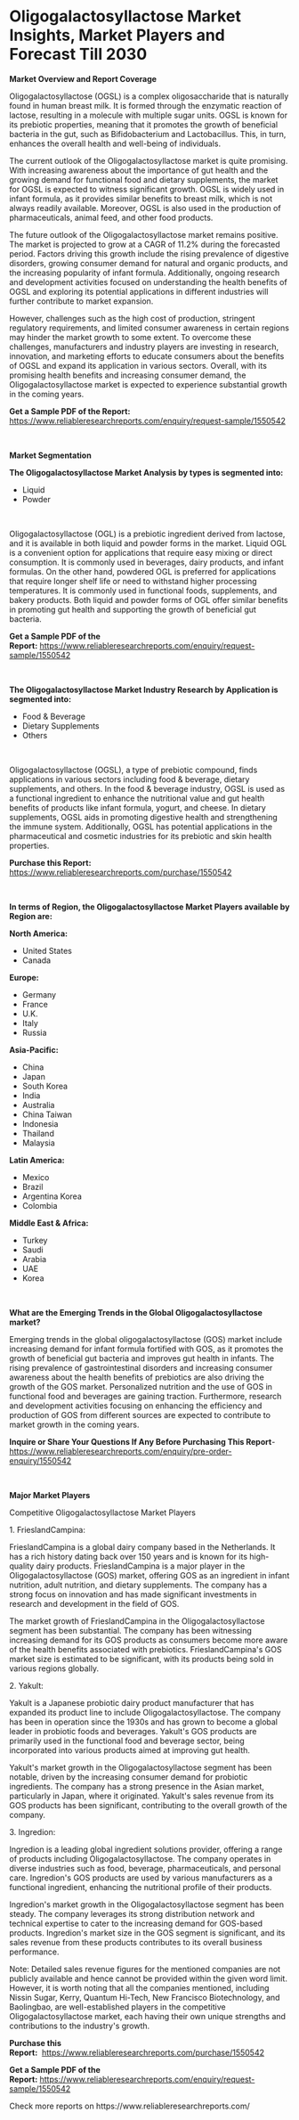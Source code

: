 <p><h1>Oligogalactosyllactose Market Insights, Market Players and Forecast Till 2030</h1></p><p><strong>Market Overview and Report Coverage</strong></p>
<p><p>Oligogalactosyllactose (OGSL) is a complex oligosaccharide that is naturally found in human breast milk. It is formed through the enzymatic reaction of lactose, resulting in a molecule with multiple sugar units. OGSL is known for its prebiotic properties, meaning that it promotes the growth of beneficial bacteria in the gut, such as Bifidobacterium and Lactobacillus. This, in turn, enhances the overall health and well-being of individuals.</p><p>The current outlook of the Oligogalactosyllactose market is quite promising. With increasing awareness about the importance of gut health and the growing demand for functional food and dietary supplements, the market for OGSL is expected to witness significant growth. OGSL is widely used in infant formula, as it provides similar benefits to breast milk, which is not always readily available. Moreover, OGSL is also used in the production of pharmaceuticals, animal feed, and other food products.</p><p>The future outlook of the Oligogalactosyllactose market remains positive. The market is projected to grow at a CAGR of 11.2% during the forecasted period. Factors driving this growth include the rising prevalence of digestive disorders, growing consumer demand for natural and organic products, and the increasing popularity of infant formula. Additionally, ongoing research and development activities focused on understanding the health benefits of OGSL and exploring its potential applications in different industries will further contribute to market expansion.</p><p>However, challenges such as the high cost of production, stringent regulatory requirements, and limited consumer awareness in certain regions may hinder the market growth to some extent. To overcome these challenges, manufacturers and industry players are investing in research, innovation, and marketing efforts to educate consumers about the benefits of OGSL and expand its application in various sectors. Overall, with its promising health benefits and increasing consumer demand, the Oligogalactosyllactose market is expected to experience substantial growth in the coming years.</p></p>
<p><strong>Get a Sample PDF of the Report:</strong> <a href="https://www.reliableresearchreports.com/enquiry/request-sample/1550542">https://www.reliableresearchreports.com/enquiry/request-sample/1550542</a></p>
<p>&nbsp;</p>
<p><strong>Market Segmentation</strong></p>
<p><strong>The Oligogalactosyllactose Market Analysis by types is segmented into:</strong></p>
<p><ul><li>Liquid</li><li>Powder</li></ul></p>
<p>&nbsp;</p>
<p><p>Oligogalactosyllactose (OGL) is a prebiotic ingredient derived from lactose, and it is available in both liquid and powder forms in the market. Liquid OGL is a convenient option for applications that require easy mixing or direct consumption. It is commonly used in beverages, dairy products, and infant formulas. On the other hand, powdered OGL is preferred for applications that require longer shelf life or need to withstand higher processing temperatures. It is commonly used in functional foods, supplements, and bakery products. Both liquid and powder forms of OGL offer similar benefits in promoting gut health and supporting the growth of beneficial gut bacteria.</p></p>
<p><strong>Get a Sample PDF of the Report:</strong>&nbsp;<a href="https://www.reliableresearchreports.com/enquiry/request-sample/1550542">https://www.reliableresearchreports.com/enquiry/request-sample/1550542</a></p>
<p>&nbsp;</p>
<p><strong>The Oligogalactosyllactose Market Industry Research by Application is segmented into:</strong></p>
<p><ul><li>Food & Beverage</li><li>Dietary Supplements</li><li>Others</li></ul></p>
<p>&nbsp;</p>
<p><p>Oligogalactosyllactose (OGSL), a type of prebiotic compound, finds applications in various sectors including food & beverage, dietary supplements, and others. In the food & beverage industry, OGSL is used as a functional ingredient to enhance the nutritional value and gut health benefits of products like infant formula, yogurt, and cheese. In dietary supplements, OGSL aids in promoting digestive health and strengthening the immune system. Additionally, OGSL has potential applications in the pharmaceutical and cosmetic industries for its prebiotic and skin health properties.</p></p>
<p><strong>Purchase this Report:</strong>&nbsp; <a href="https://www.reliableresearchreports.com/purchase/1550542">https://www.reliableresearchreports.com/purchase/1550542</a></p>
<p>&nbsp;</p>
<p><strong>In terms of Region, the Oligogalactosyllactose Market Players available by Region are:</strong></p>
<p>
    <p> <strong> North America: </strong>
        <ul>
            <li>United States</li>
            <li>Canada</li>
        </ul>
        </p> 
    <p> <strong> Europe: </strong>
        <ul>
            <li>Germany</li>
            <li>France</li>
            <li>U.K.</li>
            <li>Italy</li>
            <li>Russia</li>
        </ul>
        </p> 
    <p> <strong> Asia-Pacific: </strong>
        <ul>
            <li>China</li>
            <li>Japan</li>
            <li>South Korea</li>
            <li>India</li>
            <li>Australia</li>
            <li>China Taiwan</li>
            <li>Indonesia</li>
            <li>Thailand</li>
            <li>Malaysia</li>
        </ul>
        </p> 
    <p> <strong> Latin America: </strong>
        <ul>
            <li>Mexico</li>
            <li>Brazil</li>
            <li>Argentina Korea</li>
            <li>Colombia</li>
        </ul>
        </p> 
    <p> <strong> Middle East & Africa: </strong>
        <ul>
            <li>Turkey</li>
            <li>Saudi</li>
            <li>Arabia</li>
            <li>UAE</li>
            <li>Korea</li>
        </ul>
    </p>
    </p>
<p>&nbsp;</p>
<p><strong>What are the Emerging Trends in the Global Oligogalactosyllactose market?</strong></p>
<p><p>Emerging trends in the global oligogalactosyllactose (GOS) market include increasing demand for infant formula fortified with GOS, as it promotes the growth of beneficial gut bacteria and improves gut health in infants. The rising prevalence of gastrointestinal disorders and increasing consumer awareness about the health benefits of prebiotics are also driving the growth of the GOS market. Personalized nutrition and the use of GOS in functional food and beverages are gaining traction. Furthermore, research and development activities focusing on enhancing the efficiency and production of GOS from different sources are expected to contribute to market growth in the coming years.</p></p>
<p><strong>Inquire or Share Your Questions If Any Before Purchasing This Report</strong>- <a href="https://www.reliableresearchreports.com/enquiry/pre-order-enquiry/1550542">https://www.reliableresearchreports.com/enquiry/pre-order-enquiry/1550542</a></p>
<p>&nbsp;</p>
<p><strong>Major Market Players</strong></p>
<p><p>Competitive Oligogalactosyllactose Market Players</p><p>1. FrieslandCampina:</p><p>FrieslandCampina is a global dairy company based in the Netherlands. It has a rich history dating back over 150 years and is known for its high-quality dairy products. FrieslandCampina is a major player in the Oligogalactosyllactose (GOS) market, offering GOS as an ingredient in infant nutrition, adult nutrition, and dietary supplements. The company has a strong focus on innovation and has made significant investments in research and development in the field of GOS.</p><p>The market growth of FrieslandCampina in the Oligogalactosyllactose segment has been substantial. The company has been witnessing increasing demand for its GOS products as consumers become more aware of the health benefits associated with prebiotics. FrieslandCampina's GOS market size is estimated to be significant, with its products being sold in various regions globally.</p><p>2. Yakult:</p><p>Yakult is a Japanese probiotic dairy product manufacturer that has expanded its product line to include Oligogalactosyllactose. The company has been in operation since the 1930s and has grown to become a global leader in probiotic foods and beverages. Yakult's GOS products are primarily used in the functional food and beverage sector, being incorporated into various products aimed at improving gut health.</p><p>Yakult's market growth in the Oligogalactosyllactose segment has been notable, driven by the increasing consumer demand for probiotic ingredients. The company has a strong presence in the Asian market, particularly in Japan, where it originated. Yakult's sales revenue from its GOS products has been significant, contributing to the overall growth of the company.</p><p>3. Ingredion:</p><p>Ingredion is a leading global ingredient solutions provider, offering a range of products including Oligogalactosyllactose. The company operates in diverse industries such as food, beverage, pharmaceuticals, and personal care. Ingredion's GOS products are used by various manufacturers as a functional ingredient, enhancing the nutritional profile of their products.</p><p>Ingredion's market growth in the Oligogalactosyllactose segment has been steady. The company leverages its strong distribution network and technical expertise to cater to the increasing demand for GOS-based products. Ingredion's market size in the GOS segment is significant, and its sales revenue from these products contributes to its overall business performance.</p><p>Note: Detailed sales revenue figures for the mentioned companies are not publicly available and hence cannot be provided within the given word limit. However, it is worth noting that all the companies mentioned, including Nissin Sugar, Kerry, Quantum Hi-Tech, New Francisco Biotechnology, and Baolingbao, are well-established players in the competitive Oligogalactosyllactose market, each having their own unique strengths and contributions to the industry's growth.</p></p>
<p><strong>Purchase this Report:</strong>&nbsp;&nbsp;<a href="https://www.reliableresearchreports.com/purchase/1550542">https://www.reliableresearchreports.com/purchase/1550542</a></p>
<p></p>
<p><strong>Get a Sample PDF of the Report:</strong>&nbsp;<a href="https://www.reliableresearchreports.com/enquiry/request-sample/1550542">https://www.reliableresearchreports.com/enquiry/request-sample/1550542</a></p>
<p>Check more reports on https://www.reliableresearchreports.com/</p>